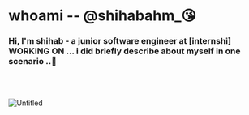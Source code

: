 
# whoami -- @shihabahm_😘

<h3> Hi, I'm shihab - a junior software engineer at [internshi] WORKING ON ... i did briefly describe about myself in one scenario ..🙂 </h3>

<br/>
<br/>

![Untitled](https://user-images.githubusercontent.com/54938486/141100576-56b37230-21f4-4dc6-9a7f-b17f70bcea1f.png)

